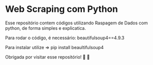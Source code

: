 # Web Scraping com Python

Esse repositório contem códigos utilizando Raspagem de Dados com python, de forma simples e explicatica.

Para rodar o código, é necessário:
beautifulsoup4==4.9.3

Para instalar utilize => pip install beaultifulsoup4

Obrigada por visitar esse repositório! 🚀 🙂
